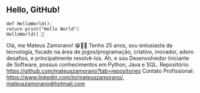 ## Hello, GitHub!
    def HelloWorld():
    return print("Hello World")
    HelloWorld() 👋

Olá, me Mateus Zamorano! 😁👨‍💻 Tenho 25 anos, sou entusiasta da tecnologia, focado na área de jogos/programação, criativo, inovador, adoro desafios, e principalmente resolvê-los. Ah, e sou Desenvolvedor Iniciante de Software, possuo conhecimentos em Python, Java e SQL. Repositório: https://github.com/mateuszamorano?tab=repositories Contato Profissional: https://www.linkedin.com/in/mateuszamorano/, mateuszamorano@hotmail.com

